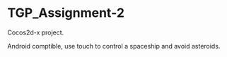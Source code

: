 # TGP_Assignment-2

Cocos2d-x project.

Android comptible, use touch to control a spaceship and avoid asteroids.
